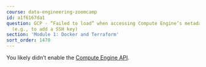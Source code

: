 ```yaml
---
course: data-engineering-zoomcamp
id: a1f6167da1
question: GCP - “Failed to load” when accessing Compute Engine’s metadata section
  (e.g., to add a SSH key)
section: 'Module 1: Docker and Terraform'
sort_order: 1470
---
```


You likely didn’t enable the [Compute Engine API](https://console.cloud.google.com/marketplace/details/google/compute.googleapis.com).

